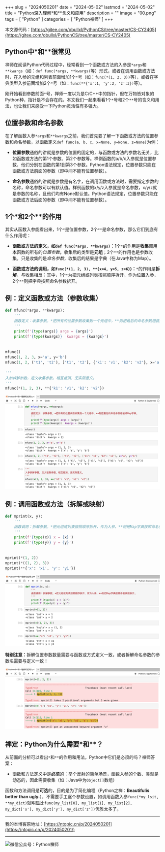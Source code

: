 +++
slug = "2024050201"
date = "2024-05-02"
lastmod = "2024-05-02"
title = "Python深入理解*和**含义和应用"
description = ""
image = "00.png"
tags = [ "Python" ]
categories = [ "Python禅师" ]
+++

本文源代码：[https://gitee.com/obullxl/PythonCS/tree/master/CS-CY2405](https://gitee.com/obullxl/PythonCS/tree/master/CS-CY2405)

## Python中*和**很常见
禅师在阅读Python代码过程中，经常看到一个函数或方法的入参是`*args`和`**kwargs`（如：`def func(*args, **kwargs)`等）形式，或者在调用函数或方法时，在入参的元组和列表前面增加1个`*`号（如：`func(*(1, 2, 3))`等），或者在字典类型入参前面增加2个`*`号（如：`func(**{'x':1, 'y':2, 'z':3})`等）。

刚开始看到参数前面`*`号，禅师一度以为是C/C++中的指针，但在万物皆对象的Python种，指针是不会存在的。本文我们一起来看看1个`*`号和2个`**`号的含义和用法，也让我们来感受一下Python灵活性有多强大。

## 位置参数和命名参数
在了解函数入参`*args`和`**kwargs`之前，我们首先要了解一下函数或方法的位置参数和命名参数，以函数定义`def func(a, b, c, x=None, y=None, z=None)`为例：

+ <b>位置参数</b>通俗的讲就是参数的位置的固定的，与函数或方法的参数名无关，比如函数或方法的第1个参数、第2个参数等。样例函数的a/b/c入参就是位置参数，他们分别在函数的第1到第3个参数。Python语法规定，位置参数只能在函数或方法前面的参数（即中间不能有位置参数）。

+ <b>命名参数</b>通俗的讲就是参数是有名字，在调用函数或方法时，需要指定参数的名称，命名参数可以有默认值。样例函数的x/y/z入参就是命名参数，x/y/z就是参数的名称，且他们均有None默认值。Python语法规定，位置参数只能在函数或方法后面的参数（即中间不能有位置参数）。

## 1个*和2个**的作用
其实从函数入参能看出来，1个`*`是位置参数，2个`**`是命名参数，那么它们到底有什么作用呢：

+ <b>函数或方法的定义，如`def func(*args, **kwargs)`：</b>1个`*`的作用是<b>收集</b>调用本函数的所有的*位置参数*，收集后的类型是<b>元组</b>；2个`**`的作用也是参数收集，只是收集的是*命名参数*，收集后的结果是字典（在Java中称为Map）。

+ <b>函数或方法的调用，如`func(*(1, 2, 3), **{x=4, y=5, z=6}`)：</b>`*`的作用是<b>拆解</b>，与收集相反；其中，1个`*`为把元组或列表按照顺序拆开，作为位置入参，2个`**`则把字典按照命名参数拆开。

## 例：定义函数或方法（参数收集）
```python
def mfunc(*args, **kwargs):
    '''
    函数定义：收集参数，*把所有的位置参数收集到一个元组中，**则把最后的命名参数组装成Map字典。
    '''
    print(f'{type(args)} args = {args}')
    print(f'{type(kwargs)}  kwargs = {kwargs}')


mfunc()
mfunc(1, 2, 3, x='a', y='b')
mfunc(1, 2, ('t1', 't2'), ['t1', 't2'], {'k1': 'v1', 'k2': 'v2'}, x='a', y='b')

'''
入参拆解参数，定义收集参数，相互抵消，无实际意义。
'''
mfunc(*(1, 2, 3), **{'k1': 'v1', 'k2': 'v2'})
```

![](01.jpg)

## 例：调用函数或方法（拆解或映射）
```python
def mprint(x, y):
    '''
    函数调用：拆解参数，*把元组或列表按照顺序拆开，作为入参，**则把Map字典按照命名参数拆开。
    '''
    print(f'{type(x)} x = {x}')
    print(f'{type(y)} y = {y}')


mprint(*(1, 2))
mprint(*((1, 2), 3))
mprint(**{'x': 'x1', 'y': 'y1'})
```

![](02.jpg)

<b>特别注意：</b>拆解位置参数数量需要与函数或方式定义一致，或者拆解命名参数的参数名需要与定义一致！

![](03.jpg)

## 禅定：Python为什么需要*和**？
从前面的分析可以看出`*`和`**`的作用和用法，Python中它们是必须的吗？禅师答案：

+ 函数和方法定义中是<b>必须</b>的：举个反射的简单场景，函数入参的个数、类型是动态的，因此需要收集（如：Java中为`Object[]`数组）

函数和方法调用是<b>可选</b>的，目的是为了简化编程（Python之禅：<b>Beautifulis better than ugly.</b>），不需要手工逐个参数设置，如调用函数入参`func(*my_lsit, **my_dict)`就明显比`func(my_list[0], my_list[1], my_list[2], my_dict['x'], my_dict['y'], my_dict['z'])`优雅太多了。

---
我的本博客原地址：[https://ntopic.cn/p/2024050201](https://ntopic.cn/p/2024050201/)

---

![微信公众号：Python禅师](https://ntopic.cn/PythonCS/LOGO12.png)
